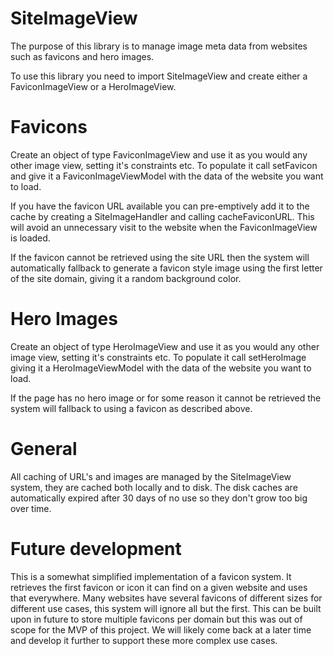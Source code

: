 # SiteImageView

The purpose of this library is to manage image meta data from websites such as favicons and hero images.

To use this library you need to import SiteImageView and create either a FaviconImageView or a HeroImageView.


# Favicons

Create an object of type FaviconImageView and use it as you would any other image view, setting it's 
constraints etc. To populate it call setFavicon and give it a FaviconImageViewModel with the data of the 
website you want to load. 

If you have the favicon URL available you can pre-emptively add it to the cache by creating a SiteImageHandler
and calling cacheFaviconURL. This will avoid an unnecessary visit to the website when the FaviconImageView 
is loaded.

If the favicon cannot be retrieved using the site URL then the system will automatically fallback to 
generate a favicon style image using the first letter of the site domain, giving it a random background
color.


# Hero Images

Create an object of type HeroImageView and use it as you would any other image view, setting it's 
constraints etc. To populate it call setHeroImage giving it a HeroImageViewModel with the data of the
website you want to load.

If the page has no hero image or for some reason it cannot be retrieved the system will fallback to using
a favicon as described above.


# General

All caching of URL's and images are managed by the SiteImageView system, they are cached both locally and to disk. 
The disk caches are automatically expired after 30 days of no use so they don't grow too big over time.


# Future development

This is a somewhat simplified implementation of a favicon system. It retrieves the first favicon or icon it can find
on a given website and uses that everywhere. Many websites have several favicons of different sizes for 
different use cases, this system will ignore all but the first. 
This can be built upon in future to store multiple favicons per domain but this was out of scope for the 
MVP of this project. We will likely come back at a later time and develop it further to support these
more complex use cases. 
